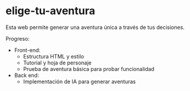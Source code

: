 # elige-tu-aventura
Esta web permite generar una aventura única a través de tus decisiones.

Progreso:
- Front-end:
  - Estructura HTML y estilo
  - Tutorial y hoja de personaje
  - Prueba de aventura básica para probar funcionalidad
- Back end:
  - Implementación de IA para generar aventuras
